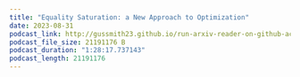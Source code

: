 ```yaml
---
title: "Equality Saturation: a New Approach to Optimization"
date: 2023-08-31
podcast_link: http://gussmith23.github.io/run-arxiv-reader-on-github-actions/audio/peggy.mp3
podcast_file_size: 21191176 B
podcast_duration: "1:28:17.737143"
podcast_length: 21191176
---
```

